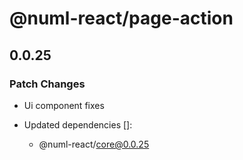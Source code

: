 # @numl-react/page-action

## 0.0.25

### Patch Changes

- Ui component fixes

- Updated dependencies []:
  - @numl-react/core@0.0.25

